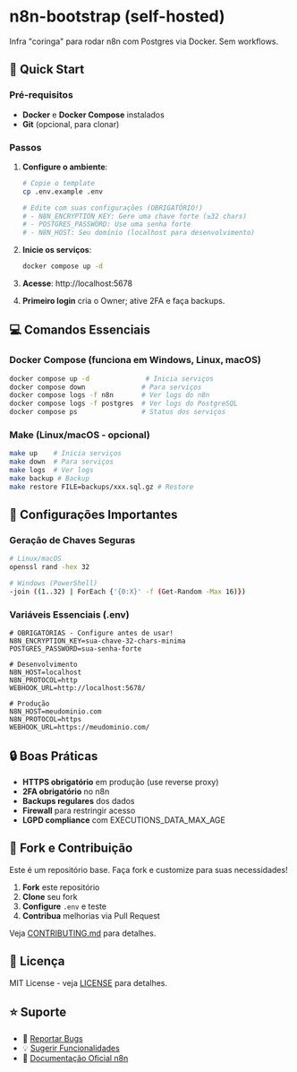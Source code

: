 # n8n-bootstrap (self-hosted)
Infra "coringa" para rodar n8n com Postgres via Docker. Sem workflows.

## 🚀 Quick Start

### Pré-requisitos
- **Docker** e **Docker Compose** instalados
- **Git** (opcional, para clonar)

### Passos
1) **Configure o ambiente**:
   ```bash
   # Copie o template
   cp .env.example .env
   
   # Edite com suas configurações (OBRIGATÓRIO!)
   # - N8N_ENCRYPTION_KEY: Gere uma chave forte (≥32 chars)
   # - POSTGRES_PASSWORD: Use uma senha forte
   # - N8N_HOST: Seu domínio (localhost para desenvolvimento)
   ```

2) **Inicie os serviços**:
   ```bash
   docker compose up -d
   ```

3) **Acesse**: http://localhost:5678

4) **Primeiro login** cria o Owner; ative 2FA e faça backups.

## 💻 Comandos Essenciais

### Docker Compose (funciona em Windows, Linux, macOS)
```bash
docker compose up -d              # Inicia serviços
docker compose down              # Para serviços
docker compose logs -f n8n       # Ver logs do n8n
docker compose logs -f postgres  # Ver logs do PostgreSQL
docker compose ps                # Status dos serviços
```

### Make (Linux/macOS - opcional)
```bash
make up    # Inicia serviços
make down  # Para serviços
make logs  # Ver logs
make backup # Backup
make restore FILE=backups/xxx.sql.gz # Restore
```

## 🔧 Configurações Importantes

### Geração de Chaves Seguras
```bash
# Linux/macOS
openssl rand -hex 32

# Windows (PowerShell)
-join ((1..32) | ForEach {'{0:X}' -f (Get-Random -Max 16)})
```

### Variáveis Essenciais (.env)
```env
# OBRIGATÓRIAS - Configure antes de usar!
N8N_ENCRYPTION_KEY=sua-chave-32-chars-minima
POSTGRES_PASSWORD=sua-senha-forte

# Desenvolvimento
N8N_HOST=localhost
N8N_PROTOCOL=http
WEBHOOK_URL=http://localhost:5678/

# Produção
N8N_HOST=meudominio.com
N8N_PROTOCOL=https
WEBHOOK_URL=https://meudominio.com/
```

## 🔒 Boas Práticas

- **HTTPS obrigatório** em produção (use reverse proxy)
- **2FA obrigatório** no n8n
- **Backups regulares** dos dados
- **Firewall** para restringir acesso
- **LGPD compliance** com EXECUTIONS_DATA_MAX_AGE

## 🍴 Fork e Contribuição

Este é um repositório base. Faça fork e customize para suas necessidades!

1. **Fork** este repositório
2. **Clone** seu fork
3. **Configure** `.env` e teste
4. **Contribua** melhorias via Pull Request

Veja [CONTRIBUTING.md](CONTRIBUTING.md) para detalhes.

## 📄 Licença

MIT License - veja [LICENSE](LICENSE) para detalhes.

## ⭐ Suporte

- 🐛 [Reportar Bugs](../../issues)
- 💡 [Sugerir Funcionalidades](../../issues)
- 📖 [Documentação Oficial n8n](https://docs.n8n.io/)